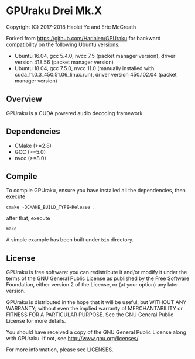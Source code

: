 # GPUraku Drei Mk.X
Copyright (C) 2017-2018 Haolei Ye and Eric McCreath

Forked from https://github.com/Harinlen/GPUraku for backward compatibility on the following Ubuntu versions:
* Ubuntu 16.04, gcc 5.4.0, nvcc 7.5 (packet manager version), driver version 418.56 (packet manager version)
* Ubuntu 18.04, gcc 7.5.0, nvcc 11.0 (manually installed with cuda_11.0.3_450.51.06_linux.run), driver version 450.102.04 (packet manager version)

## Overview
GPUraku is a CUDA powered audio decoding framework.

## Dependencies
* CMake (>=2.8)
* GCC (>=5.0)
* nvcc (>=8.0)

## Compile
To compile GPUraku, ensure you have installed all the dependencies, then execute

    cmake -DCMAKE_BUILD_TYPE=Release .

after that, execute

    make

A simple example has been built under `bin` directory.

## License

GPUraku is free software: you can redistribute it and/or modify it under the terms of the GNU General Public License as published by the Free Software Foundation, either version 2 of the License, or (at your option) any later version.

GPUraku is distributed in the hope that it will be useful, but WITHOUT ANY WARRANTY; without even the implied warranty of MERCHANTABILITY or FITNESS FOR A PARTICULAR PURPOSE. See the GNU General Public License for more details.

You should have received a copy of the GNU General Public License along with GPUraku. If not, see http://www.gnu.org/licenses/.

For more information, please see LICENSES.

